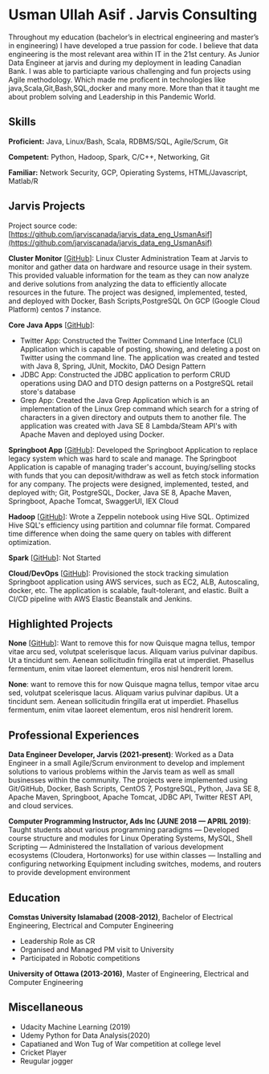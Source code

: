 # Usman Ullah Asif . Jarvis Consulting

Throughout my education (bachelor’s in electrical engineering and master’s in engineering) I have developed a true passion for code. I believe that data engineering is the most relevant area within IT in the 21st century. As Junior Data Engineer at jarvis and during my deployment in leading Canadian Bank. I was able to particiapte various challenging and fun projects using Agile methodology. Which made me proficent in technologies like java,Scala,Git,Bash,SQL,docker and many more. More than that it taught me about problem solving and Leadership in this Pandemic World.

## Skills

**Proficient:** Java, Linux/Bash, Scala, RDBMS/SQL, Agile/Scrum, Git

**Competent:** Python, Hadoop, Spark, C/C++, Networking, Git

**Familiar:** Network Security, GCP, Opierating Systems, HTML/Javascript, Matlab/R

## Jarvis Projects

Project source code: [https://github.com/jarviscanada/jarvis_data_eng_UsmanAsif](https://github.com/jarviscanada/jarvis_data_eng_UsmanAsif)


**Cluster Monitor** [[GitHub](https://github.com/jarviscanada/jarvis_data_eng_UsmanAsif/tree/master/linux_sql)]: Linux Cluster Administration Team at Jarvis to monitor and gather data on hardware and resource usage in their system.  This provided valuable information for the team as they can now analyze and  derive solutions from analyzing the data to efficiently allocate resources in the future.  The project was designed, implemented, tested, and deployed with Docker, Bash Scripts,PostgreSQL On GCP (Google Cloud Platform) centos 7 instance.


**Core Java Apps** [[GitHub](https://github.com/jarviscanada/jarvis_data_eng_UsmanAsif/tree/master/core_java)]:
      
  - Twitter App: Constructed the Twitter Command Line Interface (CLI) Application which is capable of posting, showing, and deleting a post on Twitter using the command line. The application was created and tested with Java 8, Spring, JUnit, Mockito, DAO Design Pattern
  - JDBC App: Constructed the JDBC application to perform CRUD operations using DAO and DTO design patterns on a PostgreSQL retail store's database
  - Grep App: Created the Java Grep Application which is an implementation of the Linux Grep command which search for a string of characters in a given directory and outputs them to another file. The application was created with Java SE 8 Lambda/Steam API's with Apache Maven and deployed using Docker.

**Springboot App** [[GitHub](https://github.com/jarviscanada/jarvis_data_eng_UsmanAsif/tree/master/springboot)]: Developed the Springboot Application to replace legacy system which was hard to scale and manage. The Springboot Application is capable of managing trader's account, buying/selling stocks with funds that you can deposit/withdraw as well as fetch stock information for any company. The projects were designed, implemented, tested, and deployed with; Git, PostgreSQL, Docker, Java SE 8, Apache Maven, Springboot, Apache Tomcat, SwaggerUI, IEX Cloud

**Hadoop** [[GitHub](https://github.com/jarviscanada/jarvis_data_eng_UsmanAsif/tree/master/hadoop)]: Wrote a Zeppelin notebook using Hive SQL. Optimized Hive SQL's efficiency using partition and columnar file format. Compared time difference when doing the same query on tables with different optimization.

**Spark** [[GitHub](https://github.com/jarviscanada/jarvis_data_eng_UsmanAsif/tree/master/spark)]: Not Started

**Cloud/DevOps** [[GitHub](https://github.com/jarviscanada/jarvis_data_eng_UsmanAsif/tree/master/cloud_devops)]: Provisioned the stock tracking simulation Springboot application using AWS services, such as EC2, ALB, Autoscaling, docker, etc. The application is scalable, fault-tolerant, and elastic. Built a CI/CD pipeline with AWS Elastic Beanstalk and Jenkins.


## Highlighted Projects
**None** [[GitHub](https://github.com/jarviscanada/jarvis_profile_builder)]: Want to remove this for now Quisque magna tellus, tempor vitae arcu sed, volutpat scelerisque lacus. Aliquam varius pulvinar dapibus. Ut a tincidunt sem. Aenean sollicitudin fringilla erat ut imperdiet. Phasellus fermentum, enim vitae laoreet elementum, eros nisl hendrerit lorem.

**None**: want to remove this for now Quisque magna tellus, tempor vitae arcu sed, volutpat scelerisque lacus. Aliquam varius pulvinar dapibus. Ut a tincidunt sem. Aenean sollicitudin fringilla erat ut imperdiet. Phasellus fermentum, enim vitae laoreet elementum, eros nisl hendrerit lorem.


## Professional Experiences

**Data Engineer Developer, Jarvis (2021-present)**: Worked as a Data Engineer in a small Agile/Scrum environment to develop and implement solutions to various problems within the Jarvis team as well as small businesses within the community. The projects were implemented using Git/GitHub, Docker, Bash Scripts, CentOS 7, PostgreSQL, Python, Java SE 8, Apache Maven, Springboot, Apache Tomcat, JDBC API, Twitter REST API, and cloud services.

**Computer Programming Instructor, Ads Inc (JUNE 2018 — APRIL 2019)**: Taught students about various programming paradigms — Developed course structure and modules for Linux Operating Systems, MySQL, Shell Scripting — Administered the Installation of various development ecosystems (Cloudera, Hortonworks) for use within classes — Installing and configuring networking Equipment including switches, modems, and routers to provide development environment 


## Education
**Comstas University Islamabad (2008-2012)**, Bachelor of Electrical Engineering, Electrical and Computer Engineering
- Leadership Role as CR
- Organised and Managed PM visit to University
- Participated in Robotic competitions

**University of Ottawa (2013-2016)**, Master of Engineering, Electrical and Computer Engineering


## Miscellaneous
- Udacity Machine Learning (2019)
- Udemy Python for Data Analysis(2020)
- Capatianed and Won Tug of War competition at college level 
- Cricket Player
- Reugular jogger